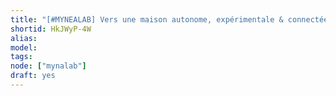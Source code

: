 ```yaml
---
title: "[#MYNEALAB] Vers une maison autonome, expérimentale & connectée"
shortid: HkJWyP-4W
alias:
model:
tags:
node: ["mynalab"]
draft: yes
---
```

